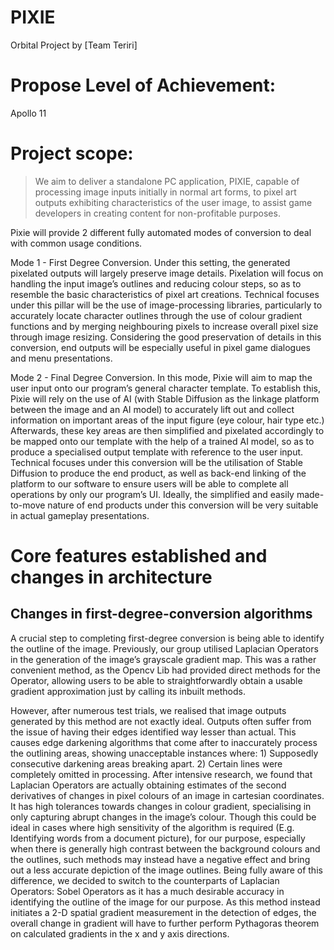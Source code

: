 # PIXIE
Orbital Project by [Team Teriri]

# Propose Level of Achievement:
   
Apollo 11

#  Project scope:
   
>We aim to deliver a standalone PC application, PIXIE, capable of processing image inputs initially in normal art forms, to pixel art outputs exhibiting characteristics of the user image, to assist game developers in creating content for non-profitable purposes.

Pixie will provide 2 different fully automated modes of conversion to deal with
common usage conditions.

Mode 1 - First Degree Conversion. Under this setting, the generated pixelated
outputs will largely preserve image details. Pixelation will focus on handling the input
image’s outlines and reducing colour steps, so as to resemble the basic
characteristics of pixel art creations. Technical focuses under this pillar will be the use
of image-processing libraries, particularly to accurately locate character outlines
through the use of colour gradient functions and by merging neighbouring pixels to
increase overall pixel size through image resizing. Considering the good preservation
of details in this conversion, end outputs will be especially useful in pixel game
dialogues and menu presentations.

Mode 2 - Final Degree Conversion. In this mode, Pixie will aim to map the user input
onto our program’s general character template. To establish this, Pixie will rely on the
use of AI (with Stable Diffusion as the linkage platform between the image and an AI
model) to accurately lift out and collect information on important areas of the input
figure (eye colour, hair type etc.) Afterwards, these key areas are then simplified and
pixelated accordingly to be mapped onto our template with the help of a trained AI
model, so as to produce a specialised output template with reference to the user input. 
Technical focuses under this conversion will be the utilisation of Stable
Diffusion to produce the end product, as well as back-end linking of the platform to
our software to ensure users will be able to complete all operations by only our
program’s UI. Ideally, the simplified and easily made-to-move nature of end products
under this conversion will be very suitable in actual gameplay presentations.

#  Core features established and changes in architecture
   
##  Changes in first-degree-conversion algorithms
A crucial step to completing first-degree conversion is being able to identify the
outline of the image.
Previously, our group utilised Laplacian Operators in the generation of the image’s
grayscale gradient map. This was a rather convenient method, as the Opencv Lib
had provided direct methods for the Operator, allowing users to be able to
straightforwardly obtain a usable gradient approximation just by calling its inbuilt
methods.

However, after numerous test trials, we realised that image outputs generated by this
method are not exactly ideal. Outputs often suffer from the issue of having their
edges identified way lesser than actual. This causes edge darkening algorithms that
come after to inaccurately process the outlining areas, showing unacceptable
instances where: 1) Supposedly consecutive darkening areas breaking apart. 2)
Certain lines were completely omitted in processing.
After intensive research, we found that Laplacian Operators are actually obtaining
estimates of the second derivatives of changes in pixel colours of an image in
cartesian coordinates. It has high tolerances towards changes in colour gradient,
specialising in only capturing abrupt changes in the image’s colour.
Though this could be ideal in cases where high sensitivity of the algorithm is required
(E.g. Identifying words from a document picture), for our purpose, especially when
there is generally high contrast between the background colours and the outlines,
such methods may instead have a negative effect and bring out a less accurate
depiction of the image outlines.
Being fully aware of this difference, we decided to switch to the counterparts of
Laplacian Operators: Sobel Operators as it has a much desirable accuracy in
identifying the outline of the image for our purpose. As this method instead initiates a
2-D spatial gradient measurement in the detection of edges, the overall change in
gradient will have to further perform Pythagoras theorem on calculated gradients in
the x and y axis directions.

